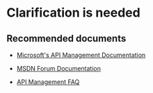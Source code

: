 <properties
    pageTitle="Clarification is needed"
    description="Clarification is needed"
    service="microsoft.apim"
    resource="apimanagement"
    authors="jeremiahwalters"
    displayOrder="11"
    selfHelpType="generic"
    supportTopicIds="32318293"
    resourceTags=""
    productPesIds="15551"
    cloudEnvironments="public"
/>

# Clarification is needed

## **Recommended documents**
* [Microsoft's API Management Documentation](https://docs.microsoft.com/en-us/azure/api-management/) 
	
* [MSDN Forum Documentation](https://social.msdn.microsoft.com/Forums/azure/en-US/home?forum=azureapimgmt)

* [API Management FAQ](https://docs.microsoft.com/en-us/azure/api-management/api-management-faq)


